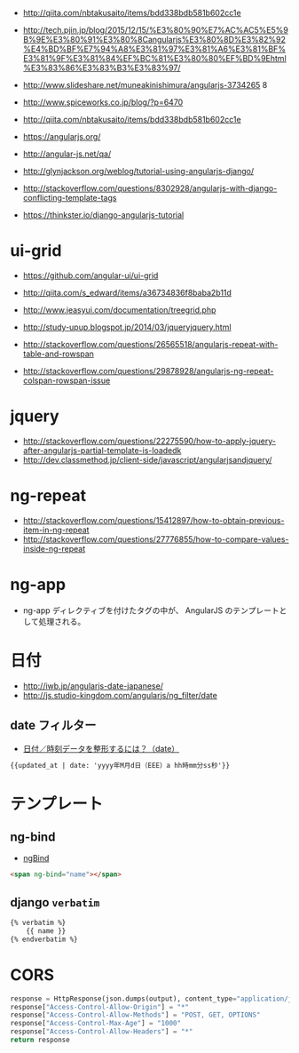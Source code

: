 - http://qiita.com/nbtakusaito/items/bdd338bdb581b602cc1e
- http://tech.pjin.jp/blog/2015/12/15/%E3%80%90%E7%AC%AC5%E5%9B%9E%E3%80%91%E3%80%8Cangularjs%E3%80%8D%E3%82%92%E4%BD%BF%E7%94%A8%E3%81%97%E3%81%A6%E3%81%BF%E3%81%9F%E3%81%84%EF%BC%81%E3%80%80%EF%BD%9Ehtml%E3%83%86%E3%83%B3%E3%83%97/
- http://www.slideshare.net/muneakinishimura/angularjs-3734265  8
- http://www.spiceworks.co.jp/blog/?p=6470
- http://qiita.com/nbtakusaito/items/bdd338bdb581b602cc1e
- https://angularjs.org/
- http://angular-js.net/qa/

- http://glynjackson.org/weblog/tutorial-using-angularjs-django/
- http://stackoverflow.com/questions/8302928/angularjs-with-django-conflicting-template-tags
- https://thinkster.io/django-angularjs-tutorial

# ui-grid

- https://github.com/angular-ui/ui-grid
- http://qiita.com/s_edward/items/a36734836f8baba2b11d

- http://www.jeasyui.com/documentation/treegrid.php
- http://study-upup.blogspot.jp/2014/03/jqueryjquery.html
- http://stackoverflow.com/questions/26565518/angularjs-repeat-with-table-and-rowspan
- http://stackoverflow.com/questions/29878928/angularjs-ng-repeat-colspan-rowspan-issue

# jquery

- http://stackoverflow.com/questions/22275590/how-to-apply-jquery-after-angularjs-partial-template-is-loadedk
- http://dev.classmethod.jp/client-side/javascript/angularjsandjquery/

# ng-repeat

- http://stackoverflow.com/questions/15412897/how-to-obtain-previous-item-in-ng-repeat
- http://stackoverflow.com/questions/27776855/how-to-compare-values-inside-ng-repeat

# ng-app

- ng-app ディレクティブを付けたタグの中が、 AngularJS のテンプレートとして処理される。


# 日付

- http://iwb.jp/angularjs-date-japanese/
- http://js.studio-kingdom.com/angularjs/ng_filter/date

## date フィルター

- [日付／時刻データを整形するには？（date）](http://www.buildinsider.net/web/angularjstips/0027)

~~~html
{{updated_at | date: 'yyyy年M月d日（EEE）a hh時mm分ss秒'}}
~~~

# テンプレート

## ng-bind

- [ngBind](https://docs.angularjs.org/api/ng/directive/ngBind)

~~~html
<span ng-bind="name"></span>
~~~

## django `verbatim`

~~~html
{% verbatim %}
    {{ name }}
{% endverbatim %}
~~~

# CORS

~~~py
response = HttpResponse(json.dumps(output), content_type="application/json")
response["Access-Control-Allow-Origin"] = "*"
response["Access-Control-Allow-Methods"] = "POST, GET, OPTIONS"
response["Access-Control-Max-Age"] = "1000"
response["Access-Control-Allow-Headers"] = "*"
return response
~~~

